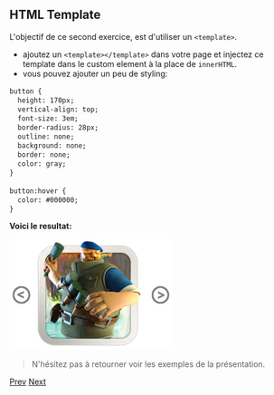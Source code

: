 ## HTML Template

L'objectif de ce second exercice, est d'utiliser un `<template>`.

- ajoutez un `<template></template>` dans votre page et injectez ce template dans le custom element à la place de `innerHTML`.
- vous pouvez ajouter un peu de styling:

```
button {
  height: 170px;
  vertical-align: top;
  font-size: 3em;
  border-radius: 28px;
  outline: none;
  background: none;
  border: none;
  color: gray;
}

button:hover {
  color: #000000;
}
```

**Voici le resultat:**

![Carrousel](png/carrousel.png "Custom element")


> N'hésitez pas à retourner voir les exemples de la présentation.

[Prev](ce.md) [Next](html_import.md)
